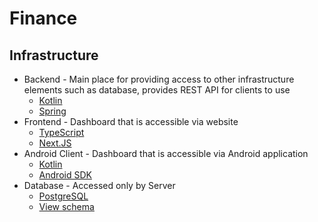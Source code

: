 # Finance
## Infrastructure
- Backend - Main place for providing access to other infrastructure elements such as database, provides REST API for clients to use
  - [Kotlin](https://kotlinlang.org/)
  - [Spring](https://spring.io/)
- Frontend - Dashboard that is accessible via website
  - [TypeScript](https://www.typescriptlang.org/)
  - [Next.JS](https://nextjs.org/)
- Android Client - Dashboard that is accessible via Android application
  - [Kotlin](https://kotlinlang.org/)
  - [Android SDK](https://developer.android.com/studio)
- Database - Accessed only by Server
  - [PostgreSQL](https://www.postgresql.org/)
  - [View schema](https://github.com/zrdzn/finance/tree/main/finance-backend/src/main/resources/database)
